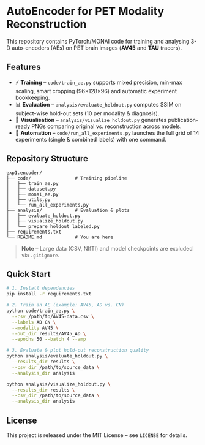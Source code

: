 # AutoEncoder for PET Modality Reconstruction

This repository contains PyTorch/MONAI code for training and analysing 3-D auto-encoders (AEs) on PET brain images (**AV45** and **TAU** tracers).

## Features

* ⚡ **Training** – `code/train_ae.py` supports mixed precision, min-max scaling, smart cropping (96×128×96) and automatic experiment bookkeeping.
* 📊 **Evaluation** – `analysis/evaluate_holdout.py` computes SSIM on subject-wise hold-out sets (10 per modality & diagnosis).
* 🎨 **Visualisation** – `analysis/visualize_holdout.py` generates publication-ready PNGs comparing original vs. reconstruction across models.
* 🔗 **Automation** – `code/run_all_experiments.py` launches the full grid of 14 experiments (single & combined labels) with one command.

## Repository Structure

```text
exp1.encoder/
├── code/                # Training pipeline
│   ├── train_ae.py
│   ├── dataset.py
│   ├── monai_ae.py
│   ├── utils.py
│   └── run_all_experiments.py
├── analysis/            # Evaluation & plots
│   ├── evaluate_holdout.py
│   ├── visualize_holdout.py
│   └── prepare_holdout_labeled.py
├── requirements.txt
└── README.md            # You are here
```

> **Note** – Large data (CSV, NIfTI) and model checkpoints are excluded via `.gitignore`.

## Quick Start

```bash
# 1. Install dependencies
pip install -r requirements.txt

# 2. Train an AE (example: AV45, AD vs. CN)
python code/train_ae.py \
  --csv /path/to/AV45-data.csv \
  --labels AD CN \
  --modality AV45 \
  --out_dir results/AV45_AD \
  --epochs 50 --batch 4 --amp

# 3. Evaluate & plot hold-out reconstruction quality
python analysis/evaluate_holdout.py \
  --results_dir results \
  --csv_dir /path/to/source_data \
  --analysis_dir analysis

python analysis/visualize_holdout.py \
  --results_dir results \
  --csv_dir /path/to/source_data \
  --analysis_dir analysis
```

## License
This project is released under the MIT License – see `LICENSE` for details. 
